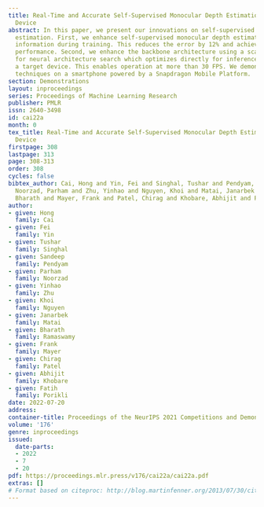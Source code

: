 ```yaml
---
title: Real-Time and Accurate Self-Supervised Monocular Depth Estimation on Mobile
  Device
abstract: In this paper, we present our innovations on self-supervised monocular depth
  estimation. First, we enhance self-supervised monocular depth estimation with semantic
  information during training. This reduces the error by 12% and achieves state-of-the-art
  performance. Second, we enhance the backbone architecture using a scalable method
  for neural architecture search which optimizes directly for inference latency on
  a target device. This enables operation at more than 30 FPS. We demonstrate these
  techniques on a smartphone powered by a Snapdragon Mobile Platform.
section: Demonstrations
layout: inproceedings
series: Proceedings of Machine Learning Research
publisher: PMLR
issn: 2640-3498
id: cai22a
month: 0
tex_title: Real-Time and Accurate Self-Supervised Monocular Depth Estimation on Mobile
  Device
firstpage: 308
lastpage: 313
page: 308-313
order: 308
cycles: false
bibtex_author: Cai, Hong and Yin, Fei and Singhal, Tushar and Pendyam, Sandeep and
  Noorzad, Parham and Zhu, Yinhao and Nguyen, Khoi and Matai, Janarbek and Ramaswamy,
  Bharath and Mayer, Frank and Patel, Chirag and Khobare, Abhijit and Porikli, Fatih
author:
- given: Hong
  family: Cai
- given: Fei
  family: Yin
- given: Tushar
  family: Singhal
- given: Sandeep
  family: Pendyam
- given: Parham
  family: Noorzad
- given: Yinhao
  family: Zhu
- given: Khoi
  family: Nguyen
- given: Janarbek
  family: Matai
- given: Bharath
  family: Ramaswamy
- given: Frank
  family: Mayer
- given: Chirag
  family: Patel
- given: Abhijit
  family: Khobare
- given: Fatih
  family: Porikli
date: 2022-07-20
address:
container-title: Proceedings of the NeurIPS 2021 Competitions and Demonstrations Track
volume: '176'
genre: inproceedings
issued:
  date-parts:
  - 2022
  - 7
  - 20
pdf: https://proceedings.mlr.press/v176/cai22a/cai22a.pdf
extras: []
# Format based on citeproc: http://blog.martinfenner.org/2013/07/30/citeproc-yaml-for-bibliographies/
---
```

